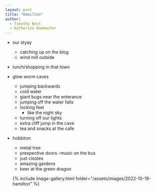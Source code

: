 ```yaml
---
layout: post
title: "Hamilton"
author:
  - Timothy Best
  - Katherine Nammacher
---
```


- our styay
  - catching up on the blog
  - wind mill outside
- lunch/shopping in that town
- glow worm caves
  - jumping backwards
  - cold water
  - giant bugs near the enterance
  - jumping off the water falls
  - locking feet
      - like the night sky
  - turning off our lights
  - extra cliff jump in the cave
  - tea and snacks at the cafe
- hobbiton
  - metal tree
  - prespective doors
  -music on the bus
  - just clostes
  - amazing gardens
  - beer at the green dragon

  {% include image-gallery.html folder="/assets/images/2022-10-19-hamilton" %}


